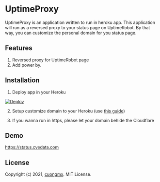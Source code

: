 # UptimeProxy

UptimeProxy is an application written to run in heroku app. This application will run as a reversed proxy to your status page on UptimeRobot. By that way, you can customize the personal domain for you status page.

## Features
1. Reversed proxy for UptimeRobot page
2. Add power by.

## Installation

1. Deploy app in your Heroku

[![Deploy](https://www.herokucdn.com/deploy/button.svg)](https://heroku.com/deploy?template=https://github.com/cuongmx/UptimeProxy)

2. Setup customize domain to your Heroku (use [this guide](https://devcenter.heroku.com/articles/custom-domains))

3. If you wanna run in https, please let your domain behide the Cloudflare

## Demo
https://status.cvedata.com

## License
Copyright (c) 2021, [cuongmx](https://cuong.mx). MIT License.
